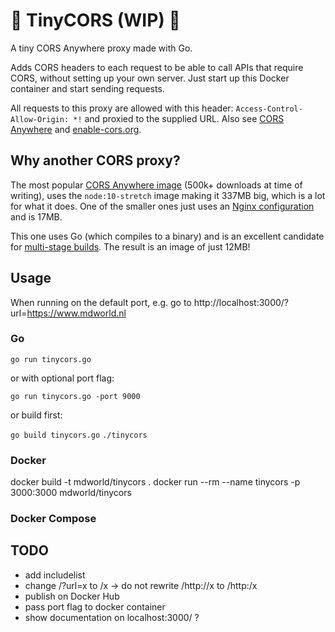 # 🚧 TinyCORS (WIP) 🚧

A tiny CORS Anywhere proxy made with Go.

Adds CORS headers to each request to be able to call APIs that require CORS, without setting up your own server. Just start up this Docker container and start sending requests.

All requests to this proxy are allowed with this header: `Access-Control-Allow-Origin: *!` and proxied to the supplied URL. Also see [CORS Anywhere](https://github.com/Rob--W/cors-anywhere) and [enable-cors.org](https://enable-cors.org/server.html).

## Why another CORS proxy?

The most popular [CORS Anywhere image](https://hub.docker.com/r/imjacobclark/cors-container/tags) (500k+ downloads at time of writing), uses the `node:10-stretch` image making it 337MB big, which is a lot for what it does.
One of the smaller ones just uses an [Nginx configuration](https://hub.docker.com/r/shakyshane/nginx-cors) and is 17MB.

This one uses Go (which compiles to a binary) and is an excellent candidate for [multi-stage builds](https://docs.docker.com/develop/develop-images/multistage-build/). The result is an image of just 12MB!

## Usage

When running on the default port, e.g. go to http://localhost:3000/?url=https://www.mdworld.nl

### Go

`go run tinycors.go`

or with optional port flag:

`go run tinycors.go -port 9000`

or build first:

`go build tinycors.go`
`./tinycors`

### Docker

docker build -t mdworld/tinycors .
docker run --rm --name tinycors -p 3000:3000 mdworld/tinycors

### Docker Compose

## TODO

* add includelist
* change /?url=x to /x -> do not rewrite /http://x to /http:/x
* publish on Docker Hub
* pass port flag to docker container
* show documentation on localhost:3000/ ?
